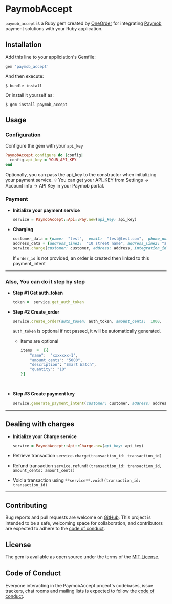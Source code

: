 
# PaymobAccept

`paymob_accept` is a Ruby gem created by [OneOrder](https://www.oneorder.net/) for integrating [Paymob](https://paymob.com/en) payment solutions with your Ruby application.

## Installation

Add this line to your appliciation's Gemfile:

```ruby
gem 'paymob_accept'
```

And then execute:

`$ bundle install`

Or install it yourself as:

`$ gem install paymob_accept`

## Usage

### Configuration

Configure the gem with your `api_key`

```ruby
PaymobAccept.configure do |config|
  config.api_key = YOUR_API_KEY
end
```

Optionally, you can pass the api_key to the constructor when initializing your payment service.
:bulb: You can get your API_KEY from Settings -> Account info -> API Key in your Paymob portal.

### Payment

- **Initialize your payment service**

    ```ruby
    service = PaymobAccept::Api::Pay.new(api_key: api_key) 
    ```

- **Charging**

    ```ruby
    customer_data = {name:  "test",  email:  "test@test.com",  phone_number:  "01000000000"}
    address_data = {address_line1:  "10 street name", address_line2: "apt x. floor x",  region: "region", city: "Cairo", country: "EG"}
    service.charge(customer: customer, address: address, integration_id: 'xxxxx', method: :online, iframe_id: 'xxxxx', amount_cents: 1000, amount_currency: 'EGP', order_id: order_id)
    ```

    If `order_id` is not provided, an order is created then linked to this payment_intent

---

### Also, You can do it step by step

- **Step #1  Get auth_token**

    ```ruby
    token =  service.get_auth_token
    ```

- **Step #2 Create_order**

    ```ruby
    service.create_order(auth_token: auth_token, amount_cents:  1000,  amount_currency:  'EGP', items:  [])
    ```

   `auth_token` is optional if not passed, it will be automatically generated.
  </br>
  - Items are optional

    ```ruby
    items  =  [{
        "name":  "xxxxxxx-1",
        "amount_cents": "5000",
        "description": "Smart Watch",
        "quantity": "10"
    }]
    ```

  </br>

- **Step #3 Create payment key**
  
    ```ruby
    service.generate_payment_intent(customer: customer, address: address, integration_id: "xxxxx", amount_cents: amount_cents, amount_currency: "EGP", iframe_id: "xxxxxx", order_id: "xxxxxx")
    ```

---

## Dealing with charges

- **Initialize your Charge service**

    ```ruby
    service = PaymobAccept::Api::Charge.new(api_key: api_key) 
    ```

- Retrieve transaction `service.charge(transaction_id: transaction_id)`
- Refund transaction `service.refund!(transaction_id: transaction_id, amount_cents: amount_cents)`
- Void a transaction using `**service**.void!(transaction_id: transaction_id)`

---

## Contributing

Bug reports and pull requests are welcome on [GitHub](https://github.com/oneorder-tech/paymob).
This project is intended to be a safe, welcoming space for collaboration, and contributors are expected to adhere to the [code of conduct](https://github.com/oneorder-tech/paymob/blob/master/CODE_OF_CONDUCT.md).

## License

The gem is available as open source under the terms of the [MIT License](https://opensource.org/licenses/MIT).

## Code of Conduct

Everyone interacting in the PaymobAccept project's codebases, issue trackers, chat rooms and mailing lists is expected to follow the [code of conduct](https://github.com/oneorder-tech/paymob/blob/master/CODE_OF_CONDUCT.md).
